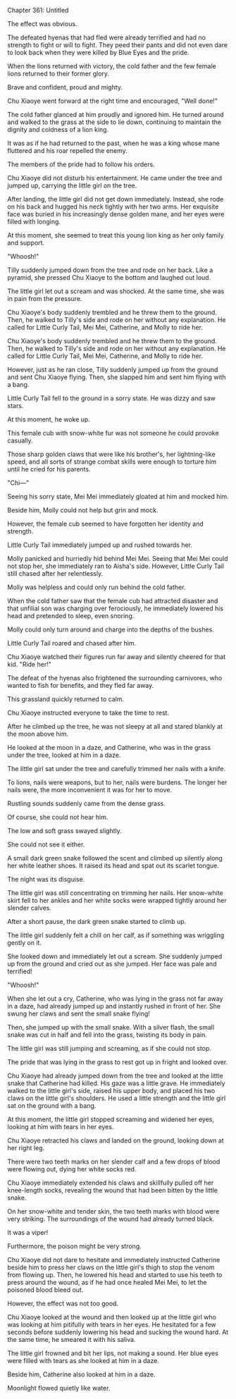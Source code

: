 Chapter 361: Untitled

The effect was obvious.

The defeated hyenas that had fled were already terrified and had no strength to fight or will to fight. They peed their pants and did not even dare to look back when they were killed by Blue Eyes and the pride.

When the lions returned with victory, the cold father and the few female lions returned to their former glory.

Brave and confident, proud and mighty.

Chu Xiaoye went forward at the right time and encouraged, "Well done\!"

The cold father glanced at him proudly and ignored him. He turned around and walked to the grass at the side to lie down, continuing to maintain the dignity and coldness of a lion king.

It was as if he had returned to the past, when he was a king whose mane fluttered and his roar repelled the enemy.

The members of the pride had to follow his orders.

Chu Xiaoye did not disturb his entertainment. He came under the tree and jumped up, carrying the little girl on the tree.

After landing, the little girl did not get down immediately. Instead, she rode on his back and hugged his neck tightly with her two arms. Her exquisite face was buried in his increasingly dense golden mane, and her eyes were filled with longing.

At this moment, she seemed to treat this young lion king as her only family and support.

"Whoosh\!"

Tilly suddenly jumped down from the tree and rode on her back. Like a pyramid, she pressed Chu Xiaoye to the bottom and laughed out loud.

The little girl let out a scream and was shocked. At the same time, she was in pain from the pressure.

Chu Xiaoye's body suddenly trembled and he threw them to the ground. Then, he walked to Tilly's side and rode on her without any explanation. He called for Little Curly Tail, Mei Mei, Catherine, and Molly to ride her.

Chu Xiaoye's body suddenly trembled and he threw them to the ground. Then, he walked to Tilly's side and rode on her without any explanation. He called for Little Curly Tail, Mei Mei, Catherine, and Molly to ride her.

However, just as he ran close, Tilly suddenly jumped up from the ground and sent Chu Xiaoye flying. Then, she slapped him and sent him flying with a bang.

Little Curly Tail fell to the ground in a sorry state. He was dizzy and saw stars.

At this moment, he woke up.

This female cub with snow-white fur was not someone he could provoke casually.

Those sharp golden claws that were like his brother's, her lightning-like speed, and all sorts of strange combat skills were enough to torture him until he cried for his parents.

"Chi—"

Seeing his sorry state, Mei Mei immediately gloated at him and mocked him.

Beside him, Molly could not help but grin and mock.

However, the female cub seemed to have forgotten her identity and strength.

Little Curly Tail immediately jumped up and rushed towards her.

Molly panicked and hurriedly hid behind Mei Mei. Seeing that Mei Mei could not stop her, she immediately ran to Aisha's side. However, Little Curly Tail still chased after her relentlessly.

Molly was helpless and could only run behind the cold father.

When the cold father saw that the female cub had attracted disaster and that unfilial son was charging over ferociously, he immediately lowered his head and pretended to sleep, even snoring.

Molly could only turn around and charge into the depths of the bushes.

Little Curly Tail roared and chased after him.

Chu Xiaoye watched their figures run far away and silently cheered for that kid. "Ride her\!"

The defeat of the hyenas also frightened the surrounding carnivores, who wanted to fish for benefits, and they fled far away.

This grassland quickly returned to calm.

Chu Xiaoye instructed everyone to take the time to rest.

After he climbed up the tree, he was not sleepy at all and stared blankly at the moon above him.

He looked at the moon in a daze, and Catherine, who was in the grass under the tree, looked at him in a daze.

The little girl sat under the tree and carefully trimmed her nails with a knife.

To lions, nails were weapons, but to her, nails were burdens. The longer her nails were, the more inconvenient it was for her to move.

Rustling sounds suddenly came from the dense grass.

Of course, she could not hear him.

The low and soft grass swayed slightly.

She could not see it either.

A small dark green snake followed the scent and climbed up silently along her white leather shoes. It raised its head and spat out its scarlet tongue.

The night was its disguise.

The little girl was still concentrating on trimming her nails. Her snow-white skirt fell to her ankles and her white socks were wrapped tightly around her slender calves.

After a short pause, the dark green snake started to climb up.

The little girl suddenly felt a chill on her calf, as if something was wriggling gently on it.

She looked down and immediately let out a scream. She suddenly jumped up from the ground and cried out as she jumped. Her face was pale and terrified\!

"Whoosh\!"

When she let out a cry, Catherine, who was lying in the grass not far away in a daze, had already jumped up and instantly rushed in front of her. She swung her claws and sent the small snake flying\!

Then, she jumped up with the small snake. With a silver flash, the small snake was cut in half and fell into the grass, twisting its body in pain.

The little girl was still jumping and screaming, as if she could not stop.

The pride that was lying in the grass to rest got up in fright and looked over.

Chu Xiaoye had already jumped down from the tree and looked at the little snake that Catherine had killed. His gaze was a little grave. He immediately walked to the little girl's side, raised his upper body, and placed his two claws on the little girl's shoulders. He used a little strength and the little girl sat on the ground with a bang.

At this moment, the little girl stopped screaming and widened her eyes, looking at him with tears in her eyes.

Chu Xiaoye retracted his claws and landed on the ground, looking down at her right leg.

There were two teeth marks on her slender calf and a few drops of blood were flowing out, dying her white socks red.

Chu Xiaoye immediately extended his claws and skillfully pulled off her knee-length socks, revealing the wound that had been bitten by the little snake.

On her snow-white and tender skin, the two teeth marks with blood were very striking. The surroundings of the wound had already turned black.

It was a viper\!

Furthermore, the poison might be very strong.

Chu Xiaoye did not dare to hesitate and immediately instructed Catherine beside him to press her claws on the little girl's thigh to stop the venom from flowing up. Then, he lowered his head and started to use his teeth to press around the wound, as if he had once healed Mei Mei, to let the poisoned blood bleed out.

However, the effect was not too good.

Chu Xiaoye looked at the wound and then looked up at the little girl who was looking at him pitifully with tears in her eyes. He hesitated for a few seconds before suddenly lowering his head and sucking the wound hard. At the same time, he smeared it with his saliva.

The little girl frowned and bit her lips, not making a sound. Her blue eyes were filled with tears as she looked at him in a daze.

Beside him, Catherine also looked at him in a daze.

Moonlight flowed quietly like water.